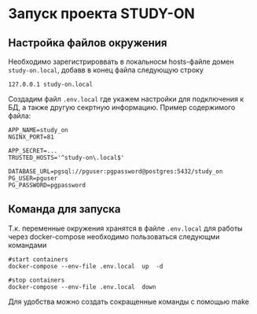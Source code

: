 # Запуск проекта STUDY-ON

## Настройка файлов окружения
Необходимо зарегистрироввать в локальносм hosts-файле домен `study-on.local`, добавв в конец файла следующую строку

```shell
127.0.0.1 study-on.local 
```

Создадим файл `.env.local` где укажем настройки для подключения к БД, а также другую секртную информацию.
Пример содержимого файла:
```
APP_NAME=study_on
NGINX_PORT=81

APP_SECRET=...
TRUSTED_HOSTS='^study-on\.local$'

DATABASE_URL=pgsql://pguser:pgpassword@postgres:5432/study_on
PG_USER=pguser
PG_PASSWORD=pgpassword
```

## Команда для запуска

Т.к. переменные окружения хранятся в файле `.env.local` для работы через docker-compose необходимо
пользоваться следующми командами
```shell
#start containers
docker-compose --env-file .env.local  up  -d

#stop containers
docker-compose --env-file .env.local  down
```

Для удобства можно создать сокращенные команды c помощью make

